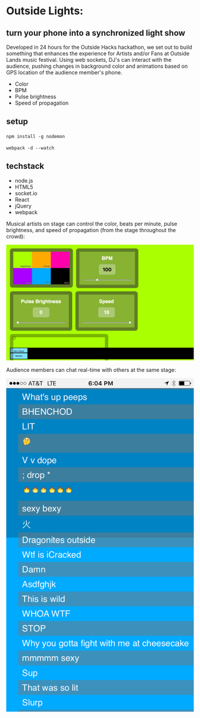 # Outside Lights:
## turn your phone into a synchronized light show
Developed in 24 hours for the Outside Hacks hackathon, we set out to build something that enhances the experience for Artists and/or Fans at Outside Lands music festival. Using web sockets, DJ's can interact with the audience, pushing changes in background color and animations based on GPS location of the audience member's phone.

- Color
- BPM
- Pulse brightness
- Speed of propagation

## setup
`npm install -g nodemon`

`webpack -d --watch`

## techstack
- node.js
- HTML5
- socket.io
- React
- jQuery
- webpack

Musical artists on stage can control the color, beats per minute, pulse brightness, and speed of propagation (from the stage throughout the crowd):

![DJ](https://github.com/loopDelicious/outsidehacks/blob/master/static/Screen%20Shot%202016-07-25%20at%2011.19.58%20AM.png)

Audience members can chat real-time with others at the same stage:

![client](https://github.com/loopDelicious/outsidehacks/blob/master/static/IMG_3594.PNG)